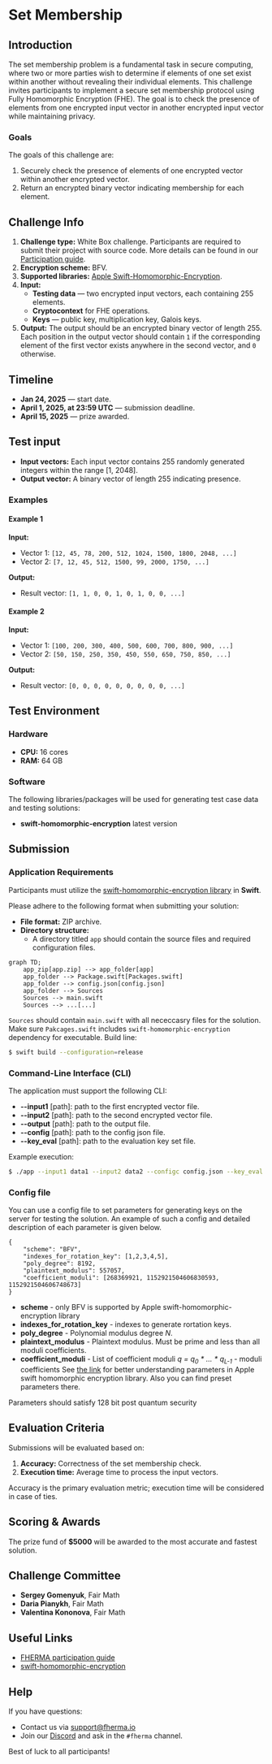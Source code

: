 # Set Membership

## Introduction

The set membership problem is a fundamental task in secure computing, where two or more parties wish to determine if elements of one set exist within another without revealing their individual elements. This challenge invites participants to implement a secure set membership protocol using Fully Homomorphic Encryption (FHE). The goal is to check the presence of elements from one encrypted input vector in another encrypted input vector while maintaining privacy.

### Goals

The goals of this challenge are:

1. Securely check the presence of elements of one encrypted vector within another encrypted vector.
2. Return an encrypted binary vector indicating membership for each element.

## Challenge Info

1. **Challenge type:** White Box challenge. Participants are required to submit their project with source code. More details can be found in our [Participation guide](https://fherma.io/how_it_works).
2. **Encryption scheme:** BFV.
3. **Supported libraries:**  [Apple Swift-Homomorphic-Encryption](https://github.com/apple/swift-homomorphic-encryption).
4. **Input:**
   - **Testing data** — two encrypted input vectors, each containing 255 elements.
   - **Cryptocontext** for FHE operations.
   - **Keys** — public key, multiplication key, Galois keys.
5. **Output:** The output should be an encrypted binary vector of length 255. Each position in the output vector should contain `1` if the corresponding element of the first vector exists anywhere in the second vector, and `0` otherwise.

## Timeline

- **Jan 24, 2025** — start date.
- **April 1, 2025, at 23:59 UTC** — submission deadline.
- **April 15, 2025** — prize awarded.

## Test input

- **Input vectors:** Each input vector contains 255 randomly generated integers within the range [1, 2048].
- **Output vector:** A binary vector of length 255 indicating presence.

### Examples

#### Example 1

**Input:**

- Vector 1: `[12, 45, 78, 200, 512, 1024, 1500, 1800, 2048, ...]`
- Vector 2: `[7, 12, 45, 512, 1500, 99, 2000, 1750, ...]`

**Output:**

- Result vector: `[1, 1, 0, 0, 1, 0, 1, 0, 0, ...]`

#### Example 2

**Input:**

- Vector 1: `[100, 200, 300, 400, 500, 600, 700, 800, 900, ...]`
- Vector 2: `[50, 150, 250, 350, 450, 550, 650, 750, 850, ...]`

**Output:**

- Result vector: `[0, 0, 0, 0, 0, 0, 0, 0, 0, ...]`

## Test Environment

### Hardware

- **CPU:** 16 cores
- **RAM:** 64 GB

### Software

The following libraries/packages will be used for generating test case data and testing solutions:

- **swift-homomorphic-encryption** latest version

## Submission

### Application Requirements

Participants must utilize the [swift-homomorphic-encryption library](https://github.com/apple/swift-homomorphic-encryption) in **Swift**.

Please adhere to the following format when submitting your solution:

- **File format:** ZIP archive.
- **Directory structure:**
  - A directory titled `app` should contain the source files and required configuration files.

```mermaid
graph TD;
    app_zip[app.zip] --> app_folder[app]
    app_folder --> Package.swift[Packages.swift]
    app_folder --> config.json[config.json]
    app_folder --> Sources
    Sources --> main.swift
    Sources --> ...[...]
```
`Sources` should contain `main.swift` with all nececcasry files for the solution.
Make sure `Pakcages.swift` includes `swift-homomorphic-encryption` dependency for executable.
Build line:
```bash
$ swift build --configuration=release
```

### Command-Line Interface (CLI)

The application must support the following CLI:

- **--input1** [path]: path to the first encrypted vector file.
- **--input2** [path]: path to the second encrypted vector file.
- **--output** [path]: path to the output file.
- **--config** [path]: path to the config json file.
- **--key\_eval** [path]: path to the evaluation key set file.

Example execution:

```bash
$ ./app --input1 data1 --input2 data2 --configc config.json --key_eval eval_keys.json --output result
```

### Config file
You can use a config file to set parameters for generating keys on the server for testing the solution. An example of such a config and detailed description of each parameter is given below.
```
{
    "scheme": "BFV",
    "indexes_for_rotation_key": [1,2,3,4,5],
    "poly_degree": 8192,
    "plaintext_modulus": 557057, 
    "coefficient_moduli": [268369921, 1152921504606830593, 1152921504606748673]    
}
```
- **scheme** - only BFV is supported by Apple swift-homomorphic-encryption library
- **indexes_for_rotation_key** - indexes to generate rortation keys.
- **poly_degree** - Polynomial modulus degree *N*.
- **plaintext_modulus** - Plaintext modulus. Must be prime and less than all moduli coefficients.
- **coefficient_moduli** - List of coefficient moduli *q = q<sub>0</sub> * ... * q<sub>L-1</sub>* - moduli coefficients
See [the link](https://github.com/apple/swift-homomorphic-encryption/blob/main/Sources/HomomorphicEncryption/EncryptionParameters.swift) for better understanding parameters in Apple swift homomorphic encryption library. Also you can find preset parameters there.

Parameters should satisfy 128 bit post quantum security


## Evaluation Criteria

Submissions will be evaluated based on:

1. **Accuracy:** Correctness of the set membership check.
2. **Execution time:** Average time to process the input vectors.

Accuracy is the primary evaluation metric; execution time will be considered in case of ties.

## Scoring & Awards

The prize fund of **\$5000** will be awarded to the most accurate and fastest solution.

## Challenge Committee

- **Sergey Gomenyuk**, Fair Math
- **Daria Pianykh**, Fair Math
- **Valentina Kononova**, Fair Math

## Useful Links

- [FHERMA participation guide](https://fherma.io/how_it_works)
- [swift-homomorphic-encryption](https://github.com/apple/swift-homomorphic-encryption)

## Help

If you have questions:

- Contact us via [support@fherma.io](mailto\:support@fherma.io)
- Join our [Discord](https://discord.gg/NfhXwyr9M5) and ask in the `#fherma` channel.

Best of luck to all participants!

